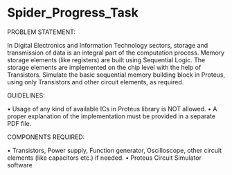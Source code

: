 # Spider_Progress_Task

PROBLEM STATEMENT: 

In Digital Electronics and Information Technology sectors, storage and transmission of data is an integral part of the computation process. Memory storage elements (like registers) are built using Sequential Logic. The storage elements are implemented on the chip level with the help of Transistors. Simulate the basic sequential memory building block in Proteus, using only Transistors and other circuit elements, as required.

GUIDELINES: 
 
• Usage of any kind of available ICs in Proteus library is NOT allowed. 
• A proper explanation of the implementation must be provided in a separate PDF file.

COMPONENTS REQUIRED:

• Transistors, Power supply, Function generator, Oscilloscope, other circuit elements (like capacitors etc.) if needed. 
• Proteus Circuit Simulator software
